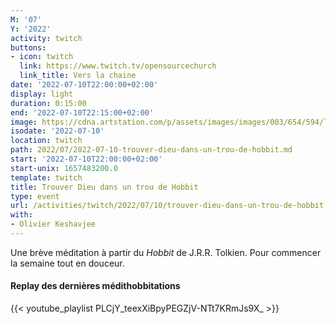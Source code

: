 ```yaml
---
M: '07'
Y: '2022'
activity: twitch
buttons:
- icon: twitch
  link: https://www.twitch.tv/opensourcechurch
  link_title: Vers la chaine
date: '2022-07-10T22:00:00+02:00'
display: light
duration: 0:15:00
end: '2022-07-10T22:15:00+02:00'
image: https://cdna.artstation.com/p/assets/images/images/003/654/594/large/sam-robberechts-finalrender1.jpg
isodate: '2022-07-10'
location: twitch
path: 2022/07/2022-07-10-trouver-dieu-dans-un-trou-de-hobbit.md
start: '2022-07-10T22:00:00+02:00'
start-unix: 1657483200.0
template: twitch
title: Trouver Dieu dans un trou de Hobbit
type: event
url: /activities/twitch/2022/07/10/trouver-dieu-dans-un-trou-de-hobbit
with:
- Olivier Keshavjee
---
```

Une brève méditation à partir du *Hobbit* de J.R.R. Tolkien. Pour commencer la semaine tout en douceur.



#### Replay des dernières médithobbitations

{{< youtube_playlist PLCjY_teexXiBpyPEGZjV-NTt7KRmJs9X_ >}}